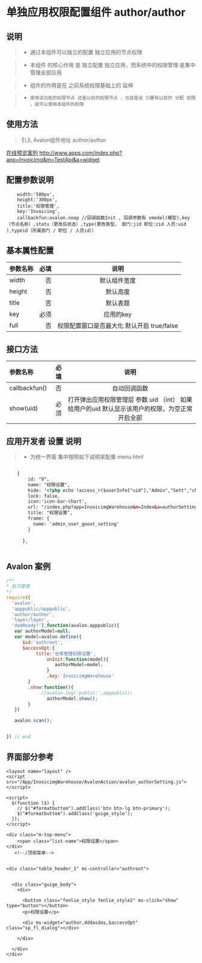 # 单独应用权限配置组件 author/author

## 说明

  >  - 通过本组件可以独立的配置 独立应用的节点权限

  >  - 本组件 的核心作用 是 独立配置 独立应用，而系统中的权限管理 是集中管理全部应用

  >  - 组件的作用是在 之前系统权限基础上的 延伸

  > - `使用该功能的权限节点 还是以前的权限节点 ，也就是说 只要有以前的 分配 权限 ，就可以使用本组件的权限`

## 使用方法

  > 引入 Avalon组件地址 author/author

   [在线预览案列](http://www.apps.com/index.php?app=Invoicimg&m=TestApi&a=widget) http://www.apps.com/index.php?app=Invoicimg&m=TestApi&a=widget



## 配置参数说明
        width:'500px', 
        height:'300px',
        title:'权限管理',
        key:'Invoicing',
        callbackfun:avalon.noop //回调函数Init , 回调参数有 vmodel(模型),key（节点名称）,statu（更改后状态）,type(更改类型， 部门:jid 职位:zid 人员:uid ),typeid（所属部门 / 职位 / 人员id））

## 基本属性配置

| 参数名称      |    必填 | 说明  |
| :-------- | --------:| :--: |
| width  | 否 |  默认组件宽度  |
| height |否| 默认高度 |
|title|否| 默认表题 |
|key|必须| 应用的key |
|full|否| 权限配置窗口是否最大化 默认开启  true/false |


##  接口方法

| 参数名称      |    必填 | 说明  |
| :-------- | --------:| :--: |
|callbackfun()|否|  自动回调函数  |
|show(uid)|必须| 打开弹出应用权限管理层  参数 uid （int） 如果给用户的uid 默认显示该用户的权限，为空正常开启全部 |

## 应用开发者 设置 说明

  > - 为统一界面 集中按照如下说明来配置 menu.html 

  ``` html

      {
          id: "9",
          name: "权限设置",
          hide: '<?php echo !access_r($userInfo["uid"],"Admin","Sett","changeauthor");?>', //集中使用系统的权限配置 来开启/关闭 菜单。也就是说只要有系统中的应用权限配置 就可以使用本组件
          lock: false,
          icon:'icon-bar-chart', 
          url: "/index.php?app=InvoicimgWarehouse&m=Index&a=authorSetting", //自己的控制器路径
          title: "权限设置",
          frame: {
            name: 'admin_user_goout_setting'
          }
          
        },



  ```





## Avalon  案例


``` javascript
/**
* 批次管理
*/
require([
  'avalon',
  'apppublic/apppublic',
  'author/author',
  'layer/layer',  
  'domReady!'],function(avalon,apppublic){  
   var authorModel=null;
   var model=avalon.define({
      $id:'authroot',
      $accessOpt:{
           title:'仓库管理权限设置',
               onInit:function(model){
                  authorModel=model;
               }
               ,key:'InvoicimgWarehouse'
        }
        ,show:function(){
             //avalon.log('public:',apppublic);
               authorModel.show();
        }
   })

   avalon.scan();


}) // end 

```

## 界面部分参考

```
<layout name="layout" />
<script  src="/App/InvoicimgWarehouse/AvalonAction/avalon_authorSetting.js"></script>

<script>
  $(function ($) {
    // $("#formatbuttom").addClass('btn btn-lg btn-primary');
    $("#formatbuttom").addClass('guige_style');
  });
</script>

<div class="m-top-menu">
    <span class="list-name">权限设置</span>
</div>
   <!--/顶部菜单-->


<div class="table_header_1" ms-controller="authroot">


  <div class="guige_body">
    <div>

      <button class="fenlie_style fenlie_style2" ms-click="show" type="button"></button>
      <p>权限设置</p>

      <div ms-widget="author,dddasdas,$accessOpt" class="sp_fl_dialog"></div>

    </div>
    
  </div>
</div>





```




